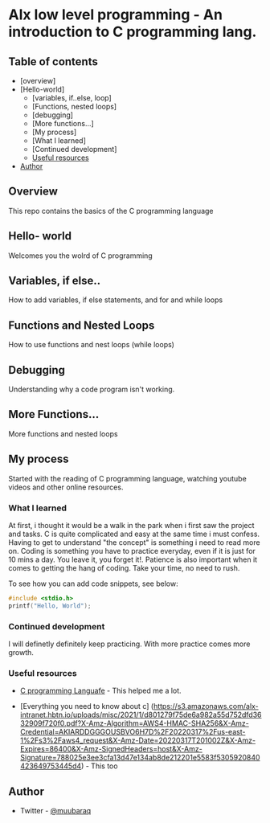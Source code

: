 # Alx low level programming - An introduction to C programming lang.



## Table of contents

- [overview]
- [Hello-world]
  - [variables, if..else, loop]
  - [Functions, nested loops]
  - [debugging]
  - [More functions...]
  - [My process]
  - [What I learned]
  - [Continued development]
  - [Useful resources](#useful-resources)
- [Author](#author)



## Overview
This repo contains the basics of the C programming language

## Hello- world
Welcomes you the wolrd of C programming

## Variables, if else..
How to add variables, if else statements, and for and while loops

## Functions and Nested Loops
How to use functions and nest loops (while loops)

## Debugging
Understanding why a code program isn't working.

## More Functions...
More functions and nested loops


## My process
Started with the reading of C programming language, watching youtube videos and other online resources. 




### What I learned

At first, i thought it would be a walk in the park when i first saw the project and tasks. C is quite complicated and easy at the same time i must confess. Having to get to understand "the concept" is something i need to read more on. Coding is something you have to practice everyday, even if it is just for 10 mins a day. You leave it, you forget it!. Patience is also important when it comes to getting the hang of coding. Take your time, no need to rush.

To see how you can add code snippets, see below:


```c
#include <stdio.h>
printf("Hello, World");
```


### Continued development

I will definetly definitely keep practicing. With more practice comes more growth.


### Useful resources

- [C programming Languafe](https://www.youtube.com/watch?v=de2Hsvxaf8M) - This helped me a lot.

- [Everything you need to know about c] (https://s3.amazonaws.com/alx-intranet.hbtn.io/uploads/misc/2021/1/d801279f75de6a982a55d752dfd3632909f720f0.pdf?X-Amz-Algorithm=AWS4-HMAC-SHA256&X-Amz-Credential=AKIARDDGGGOUSBVO6H7D%2F20220317%2Fus-east-1%2Fs3%2Faws4_request&X-Amz-Date=20220317T201002Z&X-Amz-Expires=86400&X-Amz-SignedHeaders=host&X-Amz-Signature=788025e3ee3cfa13d47e134ab8de212201e5583f5305920840423649753445d4) - This too


## Author

- Twitter - [@muubaraq](https://www.twitter.com/muubaraq)

